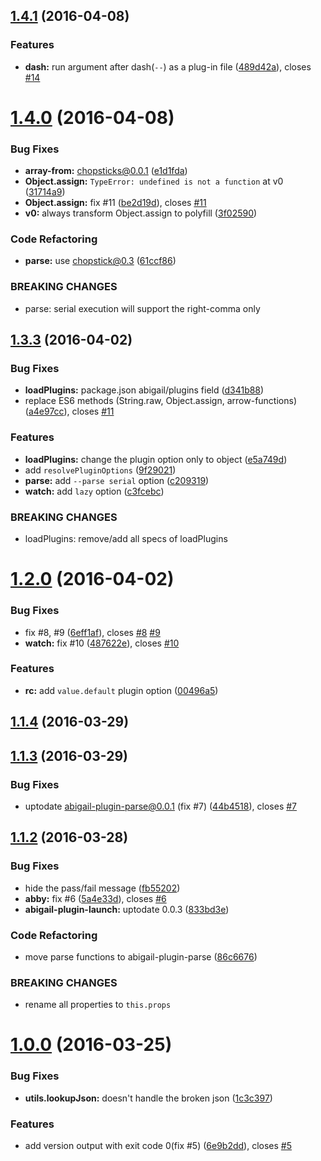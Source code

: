 <a name="1.4.1"></a>
## [1.4.1](https://github.com/abigailjs/abigail/compare/v1.4.0...v1.4.1) (2016-04-08)


### Features

* **dash:** run argument after dash(`--`) as a plug-in file ([489d42a](https://github.com/abigailjs/abigail/commit/489d42a)), closes [#14](https://github.com/abigailjs/abigail/issues/14)



<a name="1.4.0"></a>
# [1.4.0](https://github.com/abigailjs/abigail/compare/v1.3.3...v1.4.0) (2016-04-08)


### Bug Fixes

* **array-from:** chopsticks@0.0.1 ([e1d1fda](https://github.com/abigailjs/abigail/commit/e1d1fda))
* **Object.assign:** `TypeError: undefined is not a function` at v0 ([31714a9](https://github.com/abigailjs/abigail/commit/31714a9))
* **Object.assign:** fix #11 ([be2d19d](https://github.com/abigailjs/abigail/commit/be2d19d)), closes [#11](https://github.com/abigailjs/abigail/issues/11)
* **v0:** always transform Object.assign to polyfill ([3f02590](https://github.com/abigailjs/abigail/commit/3f02590))

### Code Refactoring

* **parse:** use chopstick@0.3 ([61ccf86](https://github.com/abigailjs/abigail/commit/61ccf86))


### BREAKING CHANGES

* parse: serial execution will support the right-comma only



<a name="1.3.3"></a>
## [1.3.3](https://github.com/abigailjs/abigail/compare/v1.2.0...v1.3.3) (2016-04-02)


### Bug Fixes

* **loadPlugins:** package.json abigail/plugins field ([d341b88](https://github.com/abigailjs/abigail/commit/d341b88))
* replace ES6 methods (String.raw, Object.assign, arrow-functions) ([a4e97cc](https://github.com/abigailjs/abigail/commit/a4e97cc)), closes [#11](https://github.com/abigailjs/abigail/issues/11)

### Features

* **loadPlugins:** change the plugin option only to object ([e5a749d](https://github.com/abigailjs/abigail/commit/e5a749d))
* add `resolvePluginOptions` ([9f29021](https://github.com/abigailjs/abigail/commit/9f29021))
* **parse:** add `--parse serial` option ([c209319](https://github.com/abigailjs/abigail/commit/c209319))
* **watch:** add `lazy` option ([c3fcebc](https://github.com/abigailjs/abigail/commit/c3fcebc))


### BREAKING CHANGES

* loadPlugins: remove/add all specs of loadPlugins



<a name="1.2.0"></a>
# [1.2.0](https://github.com/abigailjs/abigail/compare/v1.1.4...v1.2.0) (2016-04-02)


### Bug Fixes

* fix #8, #9 ([6eff1af](https://github.com/abigailjs/abigail/commit/6eff1af)), closes [#8](https://github.com/abigailjs/abigail/issues/8) [#9](https://github.com/abigailjs/abigail/issues/9)
* **watch:** fix #10 ([487622e](https://github.com/abigailjs/abigail/commit/487622e)), closes [#10](https://github.com/abigailjs/abigail/issues/10)

### Features

* **rc:** add `value.default` plugin option ([00496a5](https://github.com/abigailjs/abigail/commit/00496a5))



<a name="1.1.4"></a>
## [1.1.4](https://github.com/abigailjs/abigail/compare/v1.1.3...v1.1.4) (2016-03-29)




<a name="1.1.3"></a>
## [1.1.3](https://github.com/abigailjs/abigail/compare/v1.1.2...v1.1.3) (2016-03-29)


### Bug Fixes

* uptodate abigail-plugin-parse@0.0.1 (fix #7) ([44b4518](https://github.com/abigailjs/abigail/commit/44b4518)), closes [#7](https://github.com/abigailjs/abigail/issues/7)



<a name="1.1.2"></a>
## [1.1.2](https://github.com/abigailjs/abigail/compare/v1.0.0...v1.1.2) (2016-03-28)


### Bug Fixes

* hide the pass/fail message ([fb55202](https://github.com/abigailjs/abigail/commit/fb55202))
* **abby:** fix #6 ([5a4e33d](https://github.com/abigailjs/abigail/commit/5a4e33d)), closes [#6](https://github.com/abigailjs/abigail/issues/6)
* **abigail-plugin-launch:** uptodate 0.0.3 ([833bd3e](https://github.com/abigailjs/abigail/commit/833bd3e))

### Code Refactoring

* move parse functions to abigail-plugin-parse ([86c6676](https://github.com/abigailjs/abigail/commit/86c6676))


### BREAKING CHANGES

* rename all properties to `this.props`



<a name="1.0.0"></a>
# [1.0.0](https://github.com/abigailjs/abigail/compare/1c3c397...v1.0.0) (2016-03-25)


### Bug Fixes

* **utils.lookupJson:** doesn't handle the broken json ([1c3c397](https://github.com/abigailjs/abigail/commit/1c3c397))

### Features

* add version output with exit code 0(fix #5) ([6e9b2dd](https://github.com/abigailjs/abigail/commit/6e9b2dd)), closes [#5](https://github.com/abigailjs/abigail/issues/5)



